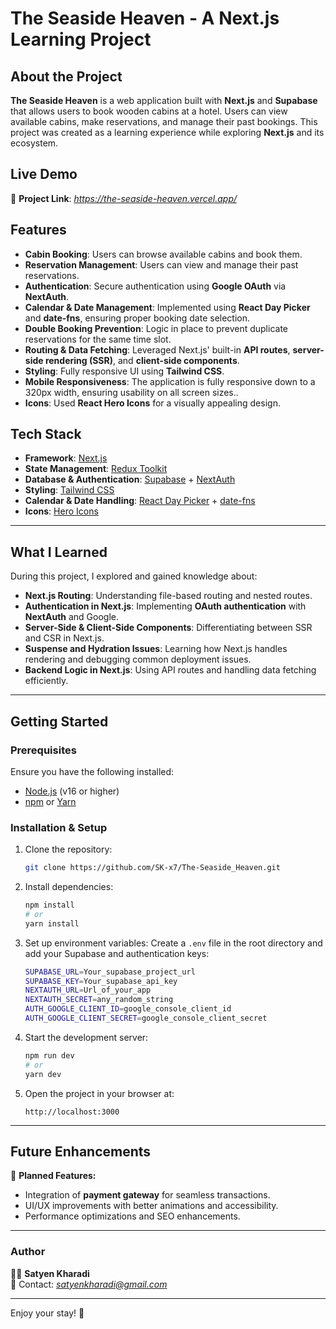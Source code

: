 # The Seaside Heaven - A Next.js Learning Project

## About the Project

**The Seaside Heaven** is a web application built with **Next.js** and **Supabase** that allows users to book wooden cabins at a hotel. Users can view available cabins, make reservations, and manage their past bookings. This project was created as a learning experience while exploring **Next.js** and its ecosystem.

## Live Demo
🚀 **Project Link**: *https://the-seaside-heaven.vercel.app/*

## Features

- **Cabin Booking**: Users can browse available cabins and book them.
- **Reservation Management**: Users can view and manage their past reservations.
- **Authentication**: Secure authentication using **Google OAuth** via **NextAuth**.
- **Calendar & Date Management**: Implemented using **React Day Picker** and **date-fns**, ensuring proper booking date selection.
- **Double Booking Prevention**: Logic in place to prevent duplicate reservations for the same time slot.
- **Routing & Data Fetching**: Leveraged Next.js' built-in **API routes**, **server-side rendering (SSR)**, and **client-side components**.
- **Styling**: Fully responsive UI using **Tailwind CSS**.
- **Mobile Responsiveness**: The application is fully responsive down to a 320px width, ensuring usability on all screen sizes..
- **Icons**: Used **React Hero Icons** for a visually appealing design.

## Tech Stack

- **Framework**: [Next.js](https://nextjs.org/)
- **State Management**: [Redux Toolkit](https://redux-toolkit.js.org/)
- **Database & Authentication**: [Supabase](https://supabase.com/) + [NextAuth](https://next-auth.js.org/)
- **Styling**: [Tailwind CSS](https://tailwindcss.com/)
- **Calendar & Date Handling**: [React Day Picker](https://react-day-picker.js.org/) + [date-fns](https://date-fns.org/)
- **Icons**: [Hero Icons](https://heroicons.com/)

---

## What I Learned

During this project, I explored and gained knowledge about:

- **Next.js Routing**: Understanding file-based routing and nested routes.
- **Authentication in Next.js**: Implementing **OAuth authentication** with **NextAuth** and Google.
- **Server-Side & Client-Side Components**: Differentiating between SSR and CSR in Next.js.
- **Suspense and Hydration Issues**: Learning how Next.js handles rendering and debugging common deployment issues.
- **Backend Logic in Next.js**: Using API routes and handling data fetching efficiently.

---

## Getting Started

### Prerequisites

Ensure you have the following installed:

- [Node.js](https://nodejs.org/) (v16 or higher)
- [npm](https://www.npmjs.com/) or [Yarn](https://yarnpkg.com/)

### Installation & Setup

1. Clone the repository:
   ```sh
   git clone https://github.com/SK-x7/The-Seaside_Heaven.git
   ```

2. Install dependencies:
   ```sh
   npm install
   # or
   yarn install
   ```

3. Set up environment variables:
   Create a `.env` file in the root directory and add your Supabase and authentication keys:
   ```sh
   SUPABASE_URL=Your_supabase_project_url
   SUPABASE_KEY=Your_supabase_api_key
   NEXTAUTH_URL=Url_of_your_app
   NEXTAUTH_SECRET=any_random_string
   AUTH_GOOGLE_CLIENT_ID=google_console_client_id
   AUTH_GOOGLE_CLIENT_SECRET=google_console_client_secret
    ```

4. Start the development server:
   ```sh
   npm run dev
   # or
   yarn dev
   ```

5. Open the project in your browser at:
   ```
   http://localhost:3000
   ```

---

## Future Enhancements

🚀 **Planned Features:**
- Integration of **payment gateway** for seamless transactions.
- UI/UX improvements with better animations and accessibility.
- Performance optimizations and SEO enhancements.

---

### Author
👨‍💻 **Satyen Kharadi**  
📧 Contact: *satyenkharadi@gmail.com*

---

Enjoy your stay! 🏡

